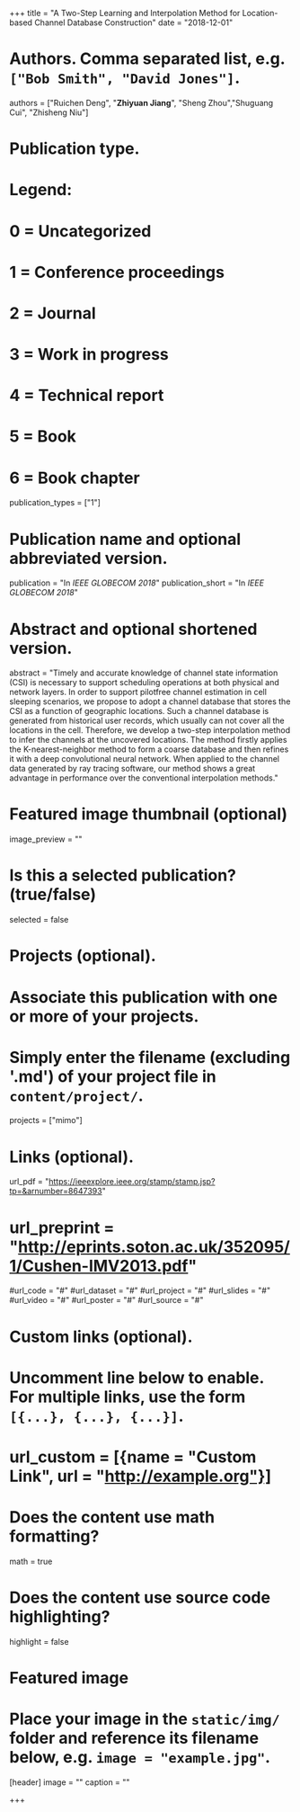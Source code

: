 +++
title = "A Two-Step Learning and Interpolation Method for Location-based Channel Database Construction"
date = "2018-12-01"

# Authors. Comma separated list, e.g. `["Bob Smith", "David Jones"]`.
authors = ["Ruichen Deng", "**Zhiyuan Jiang**", "Sheng Zhou","Shuguang Cui", "Zhisheng Niu"]

# Publication type.
# Legend:
# 0 = Uncategorized
# 1 = Conference proceedings
# 2 = Journal
# 3 = Work in progress
# 4 = Technical report
# 5 = Book
# 6 = Book chapter
publication_types = ["1"]

# Publication name and optional abbreviated version.
publication = "In *IEEE GLOBECOM 2018*"
publication_short = "In *IEEE GLOBECOM 2018*"

# Abstract and optional shortened version.
abstract = "Timely and accurate knowledge of channel state information (CSI) is necessary to support scheduling operations at both physical and network layers. In order to support pilotfree channel estimation in cell sleeping scenarios, we propose to adopt a channel database that stores the CSI as a function of geographic locations. Such a channel database is generated from historical user records, which usually can not cover all the locations in the cell. Therefore, we develop a two-step interpolation method to infer the channels at the uncovered locations. The method firstly applies the K-nearest-neighbor method to form a coarse database and then refines it with a deep convolutional neural network. When applied to the channel data generated by ray tracing software, our method shows a great advantage in performance over the conventional interpolation methods."

# Featured image thumbnail (optional)
image_preview = ""

# Is this a selected publication? (true/false)
selected = false

# Projects (optional).
#   Associate this publication with one or more of your projects.
#   Simply enter the filename (excluding '.md') of your project file in `content/project/`.
projects = ["mimo"]

# Links (optional).
url_pdf = "https://ieeexplore.ieee.org/stamp/stamp.jsp?tp=&arnumber=8647393"
# url_preprint = "http://eprints.soton.ac.uk/352095/1/Cushen-IMV2013.pdf"
#url_code = "#"
#url_dataset = "#"
#url_project = "#"
#url_slides = "#"
#url_video = "#"
#url_poster = "#"
#url_source = "#"

# Custom links (optional).
#   Uncomment line below to enable. For multiple links, use the form `[{...}, {...}, {...}]`.
# url_custom = [{name = "Custom Link", url = "http://example.org"}]

# Does the content use math formatting?
math = true

# Does the content use source code highlighting?
highlight = false

# Featured image
# Place your image in the `static/img/` folder and reference its filename below, e.g. `image = "example.jpg"`.
[header]
image = ""
caption = ""

+++

